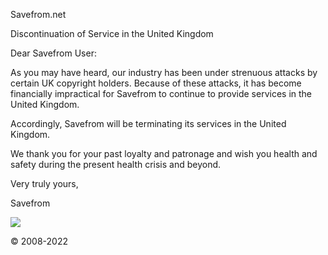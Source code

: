 Savefrom.net

Discontinuation of Service in the United Kingdom

Dear Savefrom User:

As you may have heard, our industry has been under strenuous attacks by certain UK copyright holders. Because of these attacks, it has become financially impractical for Savefrom to continue to provide services in the United Kingdom.

Accordingly, Savefrom will be terminating its services in the United Kingdom.

We thank you for your past loyalty and patronage and wish you health and safety during the present health crisis and beyond.

Very truly yours,

Savefrom

![](img/logo_small2.svg)

© 2008-2022